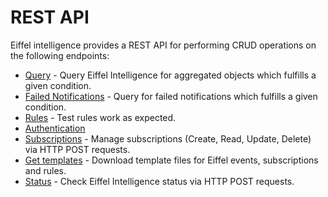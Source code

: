 # REST API

Eiffel intelligence provides a REST API for performing CRUD operations on
the following endpoints:

* [Query](query-aggregated-objects.md) - Query Eiffel Intelligence for aggregated objects which fulfills a given condition.
* [Failed Notifications](failed-notifications.md) - Query for failed notifications which fulfills a given condition.
* [Rules](running-rules-on-objects.md) - Test rules work as expected.
* [Authentication](authentication.md)
* [Subscriptions](subscription-API.md) - Manage subscriptions (Create, Read, Update, Delete) via HTTP POST requests.
* [Get templates](templates.md) - Download template files for Eiffel events, subscriptions and rules.
* [Status](status.md) - Check Eiffel Intelligence status via HTTP POST requests.
